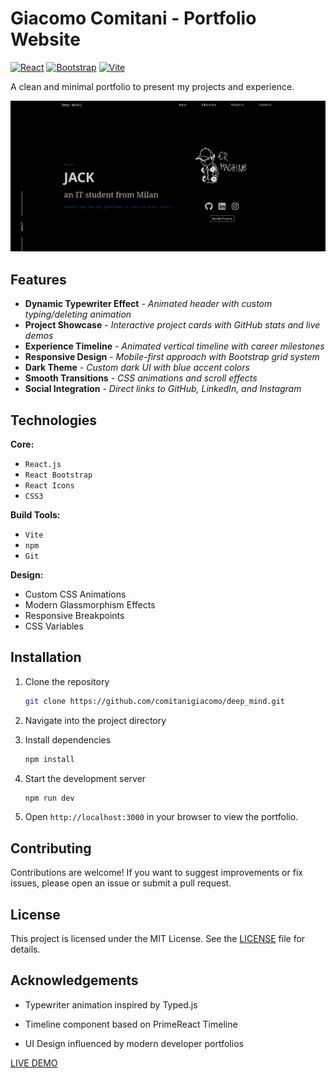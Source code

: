 # Giacomo Comitani - Portfolio Website

[![React](https://img.shields.io/badge/React-20232A?style=for-the-badge&logo=react&logoColor=61DAFB)](https://reactjs.org/)
[![Bootstrap](https://img.shields.io/badge/Bootstrap-563D7C?style=for-the-badge&logo=bootstrap&logoColor=white)](https://getbootstrap.com/)
[![Vite](https://img.shields.io/badge/Vite-B73BFE?style=for-the-badge&logo=vite&logoColor=FFD62E)](https://vitejs.dev/)

A clean and minimal portfolio to present my projects and experience.

![Portfolio Screenshot](/public/About.jpeg)

## Features

- **Dynamic Typewriter Effect** - *Animated header with custom typing/deleting animation*  
- **Project Showcase** - *Interactive project cards with GitHub stats and live demos*  
- **Experience Timeline** - *Animated vertical timeline with career milestones*  
- **Responsive Design** - *Mobile-first approach with Bootstrap grid system*  
- **Dark Theme** - *Custom dark UI with blue accent colors*  
- **Smooth Transitions** - *CSS animations and scroll effects* 
- **Social Integration** - *Direct links to GitHub, LinkedIn, and Instagram*  

## Technologies

**Core:**  
- `React.js`  
- `React Bootstrap`  
- `React Icons`  
- `CSS3`  

**Build Tools:**  
- `Vite`  
- `npm`  
- `Git`  

**Design:**  
- Custom CSS Animations  
- Modern Glassmorphism Effects  
- Responsive Breakpoints  
- CSS Variables  

## Installation

1. Clone the repository  
   ```bash
   git clone https://github.com/comitanigiacomo/deep_mind.git
   ```
2. Navigate into the project directory

3. Install dependencies
   ```bash
   npm install
   ```
4. Start the development server
   ```bash
   npm run dev
   ```
5. Open `http://localhost:3000` in your browser to view the portfolio.

## Contributing

Contributions are welcome! If you want to suggest improvements or fix issues, please open an issue or submit a pull request.

## License

This project is licensed under the MIT License. See the [LICENSE](./LICENSE) file for details.

## Acknowledgements

- Typewriter animation inspired by Typed.js

- Timeline component based on PrimeReact Timeline

- UI Design influenced by modern developer portfolios

[LIVE DEMO]()
